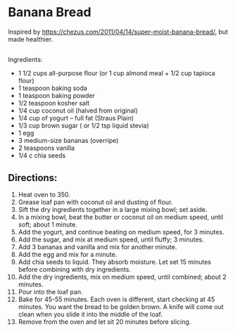 # Banana Bread
Inspired by https://chezus.com/2011/04/14/super-moist-banana-bread/, but made healthier.

## 
Ingredients:

- 1 1/2 cups all-purpose flour (or 1 cup almond meal + 1/2 cup tapioca flour)
- 1 teaspoon baking soda
- 1 teaspoon baking powder
- 1/2 teaspoon kosher salt
- 1/4 cup coconut oil (halved from original)
- 1/4 cup of yogurt – full fat (Straus Plain)
- 1/3 cup brown sugar ( or 1/2 tsp liquid stevia)
- 1 egg
- 3 medium-size bananas (overripe)
- 2 teaspoons vanilla
- 1/4 c chia seeds

## Directions:

1. Heat oven to 350.
2. Grease loaf pan with coconut oil and dusting of flour.
3. Sift the dry ingredients together in a large mixing bowl;  set aside.
4. In a mixing bowl, beat the butter or coconut oil on medium speed, until soft;  about 1 minute.
5. Add the yogurt, and continue beating on medium speed, for 3 minutes.
6. Add the sugar, and mix at medium speed, until fluffy;  3 minutes.
7. Add 3 bananas and vanilla and mix for another minute.
8. Add the egg and mix for a minute.
9. Add chia seeds to liquid. They absorb moisture. Let set 15 minutes before combining with dry ingredients.
10. Add the dry ingredients, mix on medium speed, until combined;  about 2 minutes.
11. Pour into the loaf pan.
12. Bake for 45-55 minutes.  Each oven is different, start checking at 45 minutes.  You want the bread to be golden brown.  A knife will come out clean when you slide it into the middle of the loaf.
13. Remove from the oven and let sit 20 minutes before slicing.
